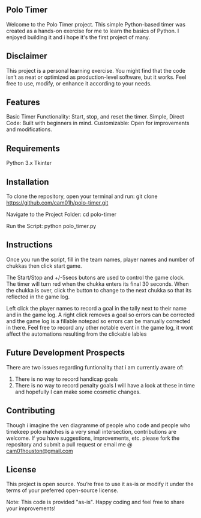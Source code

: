 ## Polo Timer
Welcome to the Polo Timer project. This simple Python-based timer was created as a hands-on exercise for me to learn the basics of Python. I enjoyed building it and i hope it's the first project of many.

## Disclaimer
This project is a personal learning exercise. You might find that the code isn’t as neat or optimized as production-level software, but it works. Feel free to use, modify, or enhance it according to your needs.

## Features
Basic Timer Functionality: Start, stop, and reset the timer.
Simple, Direct Code: Built with beginners in mind.
Customizable: Open for improvements and modifications.

## Requirements
Python 3.x
Tkinter

## Installation
To clone the repository, open your terminal and run:
git clone https://github.com/cam01h/polo-timer.git

Navigate to the Project Folder:
cd polo-timer

Run the Script:
python polo_timer.py

## Instructions
Once you run the script, fill in the team names, player names and number of chukkas then click start game. 

The Start/Stop and +/-5secs butons are used to control the game clock. The timer will turn red when the chukka enters its final 30 seconds. When the chukka is over, click the button to change to the next chukka so that its reflected in the game log.

Left click the player names to record a goal in the tally next to their name and in the game log. A right click removes a goal so errors can be corrected and the game log is a fillable notepad so errors can be manually corrected in there. Feel free to record any other notable event in the game log, it wont affect the automations resulting from the clickable lables

## Future Development Prospects
There are two issues regarding funtionality that i am currently aware of:
1. There is no way to record handicap goals
2. There is no way to record penalty goals
I will have a look at these in time and hopefully I can make some cosmetic changes.

## Contributing
Though i imagine the ven diagramme of people who code and people who timekeep polo matches is a very small intersection, contributions are welcome. If you have suggestions, improvements, etc. please fork the repository and submit a pull request or email me @ cam01houston@gmail.com

## License
This project is open source. You’re free to use it as-is or modify it under the terms of your preferred open-source license.

Note: This code is provided "as-is". Happy coding and feel free to share your improvements!
